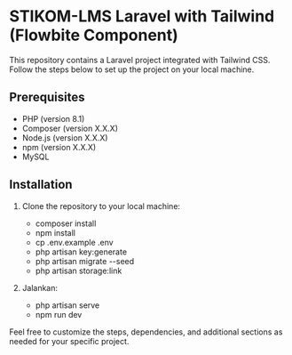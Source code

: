 # STIKOM-LMS Laravel with Tailwind (Flowbite Component)

This repository contains a Laravel project integrated with Tailwind CSS. Follow the steps below to set up the project on your local machine.

## Prerequisites

-   PHP (version 8.1)
-   Composer (version X.X.X)
-   Node.js (version X.X.X)
-   npm (version X.X.X)
-   MySQL

## Installation

1. Clone the repository to your local machine:

    - composer install
    - npm install
    - cp .env.example .env
    - php artisan key:generate
    - php artisan migrate --seed
    - php artisan storage:link

2. Jalankan:
    - php artisan serve
    - npm run dev

Feel free to customize the steps, dependencies, and additional sections as needed for your specific project.
